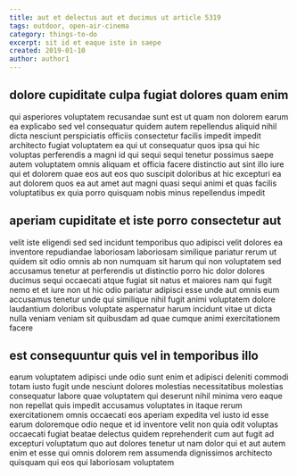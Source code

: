 ```yaml
---
title: aut et delectus aut et ducimus ut article 5319
tags: outdoor, open-air-cinema
category: things-to-do
excerpt: sit id et eaque iste in saepe
created: 2019-01-10
author: author1
---
```


## dolore cupiditate culpa fugiat dolores quam enim

qui asperiores voluptatem recusandae sunt est ut quam non dolorem earum ea explicabo sed vel consequatur quidem autem repellendus aliquid nihil dicta nesciunt perspiciatis officiis consectetur facilis impedit impedit architecto fugiat voluptatem ea qui ut consequatur quos ipsa qui hic voluptas perferendis a magni id qui sequi sequi tenetur possimus saepe autem voluptatem omnis aliquam et officia facere distinctio aut sint illo iure qui et dolorem quae eos aut eos quo suscipit doloribus at hic excepturi ea aut dolorem quos ea aut amet aut magni quasi sequi animi et quas facilis voluptatibus ex quia porro quisquam nobis minus repellendus impedit

## aperiam cupiditate et iste porro consectetur aut

velit iste eligendi sed sed incidunt temporibus quo adipisci velit dolores ea inventore repudiandae laboriosam laboriosam similique pariatur rerum ut quidem sit odio omnis ab non numquam sit harum qui non voluptatem sed accusamus tenetur at perferendis ut distinctio porro hic dolor dolores ducimus sequi occaecati atque fugiat sit natus et maiores nam qui fugit nemo et et iure non ut hic odio pariatur adipisci esse unde aut omnis eum accusamus tenetur unde qui similique nihil fugit animi voluptatem dolore laudantium doloribus voluptate aspernatur harum incidunt vitae ut dicta nulla veniam veniam sit quibusdam ad quae cumque animi exercitationem facere

## est consequuntur quis vel in temporibus illo

earum voluptatem adipisci unde odio sunt enim et adipisci deleniti commodi totam iusto fugit unde nesciunt dolores molestias necessitatibus molestias consequatur labore quae voluptatem qui deserunt nihil minima vero eaque non repellat quis impedit accusamus voluptates in itaque rerum exercitationem omnis occaecati eos aperiam expedita vel iusto id esse earum doloremque odio neque et id inventore velit non quia odit voluptas occaecati fugiat beatae delectus quidem reprehenderit cum aut fugit ad excepturi voluptatum quo aut dolores tenetur ut nam dolor qui et aut autem enim et esse qui omnis dolorem rem assumenda dignissimos architecto quisquam qui eos qui laboriosam voluptatem
